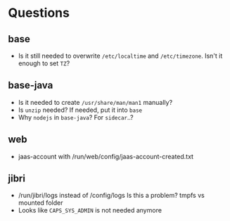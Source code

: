 # Questions

## base

- Is it still needed to overwrite `/etc/localtime` and `/etc/timezone`.
  Isn't it enough to set `TZ`?

## base-java

- Is it needed to create `/usr/share/man/man1` manually?
- Is `unzip` needed? If needed, put it into `base`
- Why `nodejs` in `base-java`? For `sidecar`..?

## web

- jaas-account with /run/web/config/jaas-account-created.txt

## jibri

- /run/jibri/logs instead of /config/logs
  Is this a problem? tmpfs vs mounted folder
- Looks like `CAPS_SYS_ADMIN` is not needed anymore
